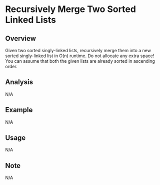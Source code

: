 # Recursively Merge Two Sorted Linked Lists 

Overview
---
Given two sorted singly-linked lists, recursively merge them into a new sorted 
singly-linked list in O(n) runtime. Do not allocate any extra space! You can 
assume that both the given lists are already sorted in ascending order.

Analysis
---
N/A

Example
---
N/A

Usage
---
N/A

Note
---
N/A
